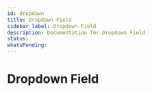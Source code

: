 ```yaml
---
id: dropdown
title: Dropdown Field
sidebar_label: Dropdown Field
description: Documentation for Dropdown Field
status: 
whatsPending: 
---
```


# Dropdown Field

